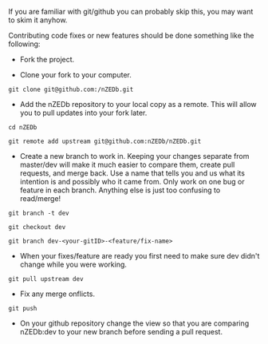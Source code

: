If you are familiar with git/github you can probably skip this, you may want to skim it anyhow.

Contributing code fixes or new features should be done something like the following:

* Fork the project.

* Clone your fork to your computer.

`git clone git@github.com:/nZEDb.git`
* Add the nZEDb repository to your local copy as a remote. This will allow you to pull updates into your fork later.

`cd nZEDb`

`git remote add upstream git@github.com:nZEDb/nZEDb.git`

* Create a new branch to work in. Keeping your changes separate from master/dev will make it much easier to compare them, create pull requests, and merge back. Use a name that tells you and us what its intention is and possibly who it came from. Only work on one bug or feature in each branch. Anything else is just too confusing to read/merge!

`git branch -t dev`

`git checkout dev`

`git branch dev-<your-gitID>-<feature/fix-name>`

* When your fixes/feature are ready you first need to make sure dev didn't change while you were working.

`git pull upstream dev`

* Fix any merge onflicts.

`git push`
* On your github repository change the view so that you are comparing nZEDb:dev to your new branch before sending a pull request.